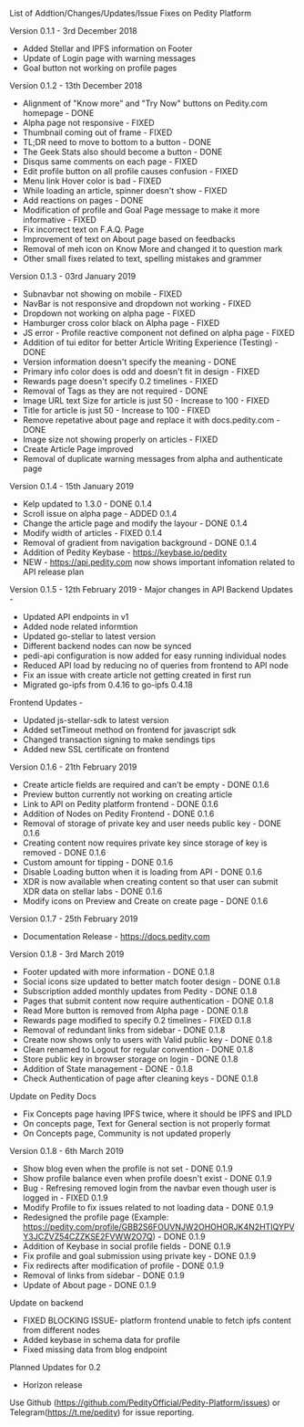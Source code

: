 List of Addtion/Changes/Updates/Issue Fixes on Pedity Platform

Version 0.1.1 - 3rd December 2018
- Added Stellar and IPFS information on Footer
- Update of Login page with warning messages
- Goal button not working on profile pages

Version 0.1.2 - 13th December 2018
- Alignment of "Know more" and "Try Now" buttons on Pedity.com homepage - DONE
- Alpha page not responsive - FIXED
- Thumbnail coming out of frame - FIXED
- TL;DR need to move to bottom to a button - DONE
- The Geek Stats also should become a button - DONE
- Disqus same comments on each page - FIXED
- Edit profile button on all profile causes confusion - FIXED
- Menu link Hover color is bad - FIXED
- While loading an article, spinner doesn't show - FIXED
- Add reactions on pages - DONE
- Modification of profile and Goal Page message to make it more informative - FIXED
- Fix incorrect text on F.A.Q. Page
- Improvement of text on About page based on feedbacks
- Removal of meh icon on Know More and changed it to question mark
- Other small fixes related to text, spelling mistakes and grammer

Version 0.1.3 - 03rd January 2019
- Subnavbar not showing on mobile - FIXED 
- NavBar is not responsive and dropdown not working - FIXED
- Dropdown not working on alpha page - FIXED
- Hamburger cross color black on Alpha page - FIXED
- JS error - Profile reactive component not defined on alpha page - FIXED 
- Addition of tui editor for better Article Writing Experience (Testing) - DONE
- Version information doesn't specify the meaning - DONE 
- Primary info color does is odd and doesn't fit in design - FIXED 
- Rewards page doesn't specify 0.2 timelines - FIXED 
- Removal of Tags as they are not required - DONE 
- Image URL text Size for article is just 50 - Increase to 100 - FIXED 
- Title for article is just 50 - Increase to 100 - FIXED
- Remove repetative about page and replace it with docs.pedity.com - DONE 
- Image size not showing properly on articles - FIXED 
- Create Article Page improved
- Removal of duplicate warning messages from alpha and authenticate page

Version 0.1.4 - 15th January 2019
- Kelp updated to 1.3.0 - DONE 0.1.4
- Scroll issue on alpha page - ADDED 0.1.4
- Change the article page and modify the layour - DONE 0.1.4
- Modify width of articles - FIXED 0.1.4
- Removal of gradient from navigation background - DONE 0.1.4
- Addition of Pedity Keybase - https://keybase.io/pedity
- NEW - https://api.pedity.com now shows important infomation related to API release plan

Version 0.1.5 - 12th February 2019 - Major changes in API
Backend Updates - 
- Updated API endpoints in v1 
- Added node related informtion
- Updated go-stellar to latest version 
- Different backend nodes can now be synced
- pedi-api configuration is now added for easy running individual nodes
- Reduced API load by reducing no of queries from frontend to API node
- Fix an issue with create article not getting created in first run
- Migrated go-ipfs from 0.4.16 to go-ipfs 0.4.18

Frontend Updates - 
- Updated js-stellar-sdk to latest version
- Added setTimeout method on frontend for javascript sdk
- Changed transaction signing to make sendings tips
- Added new SSL certificate on frontend

Version 0.1.6 - 21th February 2019
- Create article fields are required and can't be empty - DONE 0.1.6
- Preview button currently not working on creating article
- Link to API on Pedity platform frontend - DONE 0.1.6
- Addition of Nodes on Pedity Frontend - DONE 0.1.6
- Removal of storage of private key and user needs public key - DONE 0.1.6
- Creating content now requires private key since storage of key is removed - DONE 0.1.6
- Custom amount for tipping - DONE 0.1.6
- Disable Loading button when it is loading from API - DONE 0.1.6
- XDR is now available when creating content so that user can submit XDR data on stellar labs - DONE 0.1.6
- Modify icons on Preview and Create on create page - DONE 0.1.6

Version 0.1.7 - 25th February 2019
- Documentation Release - https://docs.pedity.com

Version 0.1.8 - 3rd March 2019
- Footer updated with more information - DONE 0.1.8
- Social icons size updated to better match footer design - DONE 0.1.8
- Subscription added monthly updates from Pedity - DONE 0.1.8
- Pages that submit content now require authentication - DONE 0.1.8
- Read More button is removed from Alpha page - DONE 0.1.8
- Rewards page modified to specify 0.2 timelines - FIXED 0.1.8
- Removal of redundant links from sidebar - DONE 0.1.8
- Create now shows only to users with Valid public key - DONE 0.1.8
- Clean renamed to Logout for regular convention - DONE 0.1.8
- Store public key in browser storage on login - DONE 0.1.8
- Addition of State management - DONE - 0.1.8
- Check Authentication of page after cleaning keys - DONE 0.1.8

 Update on Pedity Docs
- Fix Concepts page having IPFS twice, where it should be IPFS and IPLD
- On concepts page, Text for General section is not properly format
- On Concepts page, Community is not updated properly

Version 0.1.8 - 6th March 2019
- Show blog even when the profile is not set - DONE 0.1.9
- Show profile balance even when profile doesn't exist - DONE 0.1.9
- Bug - Refresing removed login from the navbar even though user is logged in - FIXED 0.1.9
- Modify Profile to fix issues related to not loading data - DONE 0.1.9
- Redesigned the profile page (Example: https://pedity.com/profile/GBB2S6FOUVNJW2OHOHORJK4N2HTIQYPVY3JCZVZ54CZZKSE2FVWW2O7Q) - DONE 0.1.9
- Addition of Keybase in social profile fields - DONE 0.1.9
- Fix profile and goal submission using private key - DONE 0.1.9
- Fix redirects after modification of profile - DONE 0.1.9
- Removal of links from sidebar - DONE 0.1.9
- Update of About page - DONE 0.1.9

Update on backend
 - FIXED BLOCKING ISSUE- platform frontend unable to fetch ipfs content from different nodes 
 - Added keybase in schema data for profile
 - Fixed missing data from blog endpoint

Planned Updates for 0.2
- Horizon release

Use Github (https://github.com/PedityOfficial/Pedity-Platform/issues) or Telegram(https://t.me/pedity) for issue reporting.
